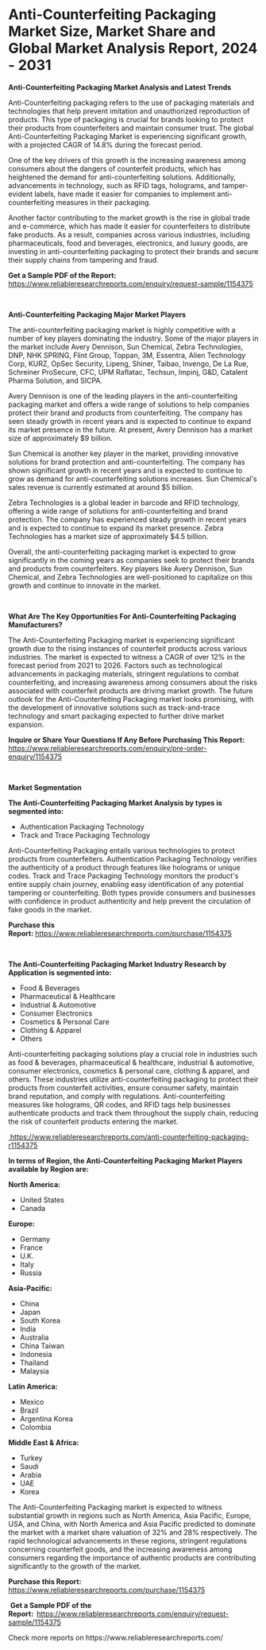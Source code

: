 <p><h1>Anti-Counterfeiting Packaging Market Size, Market Share and Global Market Analysis Report, 2024 - 2031</h1></p><p><strong>Anti-Counterfeiting Packaging Market Analysis and Latest Trends</strong></p>
<p><p>Anti-Counterfeiting packaging refers to the use of packaging materials and technologies that help prevent imitation and unauthorized reproduction of products. This type of packaging is crucial for brands looking to protect their products from counterfeiters and maintain consumer trust. The global Anti-Counterfeiting Packaging Market is experiencing significant growth, with a projected CAGR of 14.8% during the forecast period.</p><p>One of the key drivers of this growth is the increasing awareness among consumers about the dangers of counterfeit products, which has heightened the demand for anti-counterfeiting solutions. Additionally, advancements in technology, such as RFID tags, holograms, and tamper-evident labels, have made it easier for companies to implement anti-counterfeiting measures in their packaging.</p><p>Another factor contributing to the market growth is the rise in global trade and e-commerce, which has made it easier for counterfeiters to distribute fake products. As a result, companies across various industries, including pharmaceuticals, food and beverages, electronics, and luxury goods, are investing in anti-counterfeiting packaging to protect their brands and secure their supply chains from tampering and fraud.</p></p>
<p><strong>Get a Sample PDF of the Report:&nbsp;</strong> <a href="https://www.reliableresearchreports.com/enquiry/request-sample/1154375">https://www.reliableresearchreports.com/enquiry/request-sample/1154375</a></p>
<p>&nbsp;</p>
<p><strong>Anti-Counterfeiting Packaging Major Market Players</strong></p>
<p><p>The anti-counterfeiting packaging market is highly competitive with a number of key players dominating the industry. Some of the major players in the market include Avery Dennison, Sun Chemical, Zebra Technologies, DNP, NHK SPRING, Flint Group, Toppan, 3M, Essentra, Alien Technology Corp, KURZ, OpSec Security, Lipeng, Shiner, Taibao, Invengo, De La Rue, Schreiner ProSecure, CFC, UPM Raflatac, Techsun, Impinj, G&D, Catalent Pharma Solution, and SICPA.</p><p>Avery Dennison is one of the leading players in the anti-counterfeiting packaging market and offers a wide range of solutions to help companies protect their brand and products from counterfeiting. The company has seen steady growth in recent years and is expected to continue to expand its market presence in the future. At present, Avery Dennison has a market size of approximately $9 billion.</p><p>Sun Chemical is another key player in the market, providing innovative solutions for brand protection and anti-counterfeiting. The company has shown significant growth in recent years and is expected to continue to grow as demand for anti-counterfeiting solutions increases. Sun Chemical's sales revenue is currently estimated at around $5 billion.</p><p>Zebra Technologies is a global leader in barcode and RFID technology, offering a wide range of solutions for anti-counterfeiting and brand protection. The company has experienced steady growth in recent years and is expected to continue to expand its market presence. Zebra Technologies has a market size of approximately $4.5 billion.</p><p>Overall, the anti-counterfeiting packaging market is expected to grow significantly in the coming years as companies seek to protect their brands and products from counterfeiters. Key players like Avery Dennison, Sun Chemical, and Zebra Technologies are well-positioned to capitalize on this growth and continue to innovate in the market.</p></p>
<p>&nbsp;</p>
<p><strong>What Are The Key Opportunities For Anti-Counterfeiting Packaging Manufacturers?</strong></p>
<p><p>The Anti-Counterfeiting Packaging market is experiencing significant growth due to the rising instances of counterfeit products across various industries. The market is expected to witness a CAGR of over 12% in the forecast period from 2021 to 2026. Factors such as technological advancements in packaging materials, stringent regulations to combat counterfeiting, and increasing awareness among consumers about the risks associated with counterfeit products are driving market growth. The future outlook for the Anti-Counterfeiting Packaging market looks promising, with the development of innovative solutions such as track-and-trace technology and smart packaging expected to further drive market expansion.</p></p>
<p><strong>Inquire or Share Your Questions If Any Before Purchasing This Report:</strong> <a href="https://www.reliableresearchreports.com/enquiry/pre-order-enquiry/1154375">https://www.reliableresearchreports.com/enquiry/pre-order-enquiry/1154375</a></p>
<p>&nbsp;</p>
<p><strong>Market Segmentation</strong></p>
<p><strong>The Anti-Counterfeiting Packaging Market Analysis by types is segmented into:</strong></p>
<p><ul><li>Authentication Packaging Technology</li><li>Track and Trace Packaging Technology</li></ul></p>
<p><p>Anti-Counterfeiting Packaging entails various technologies to protect products from counterfeiters. Authentication Packaging Technology verifies the authenticity of a product through features like holograms or unique codes. Track and Trace Packaging Technology monitors the product's entire supply chain journey, enabling easy identification of any potential tampering or counterfeiting. Both types provide consumers and businesses with confidence in product authenticity and help prevent the circulation of fake goods in the market.</p></p>
<p><strong>Purchase this Report:&nbsp;</strong><a href="https://www.reliableresearchreports.com/purchase/1154375">https://www.reliableresearchreports.com/purchase/1154375</a></p>
<p>&nbsp;</p>
<p><strong>The Anti-Counterfeiting Packaging Market Industry Research by Application is segmented into:</strong></p>
<p><ul><li>Food & Beverages</li><li>Pharmaceutical & Healthcare</li><li>Industrial & Automotive</li><li>Consumer Electronics</li><li>Cosmetics & Personal Care</li><li>Clothing & Apparel</li><li>Others</li></ul></p>
<p><p>Anti-counterfeiting packaging solutions play a crucial role in industries such as food & beverages, pharmaceutical & healthcare, industrial & automotive, consumer electronics, cosmetics & personal care, clothing & apparel, and others. These industries utilize anti-counterfeiting packaging to protect their products from counterfeit activities, ensure consumer safety, maintain brand reputation, and comply with regulations. Anti-counterfeiting measures like holograms, QR codes, and RFID tags help businesses authenticate products and track them throughout the supply chain, reducing the risk of counterfeit products entering the market.</p></p>
<p><a href="https://www.reliableresearchreports.com/anti-counterfeiting-packaging-r1154375">&nbsp;https://www.reliableresearchreports.com/anti-counterfeiting-packaging-r1154375</a></p>
<p><strong>In terms of Region, the Anti-Counterfeiting Packaging Market Players available by Region are:</strong></p>
<p>
    <p> <strong> North America: </strong>
        <ul>
            <li>United States</li>
            <li>Canada</li>
        </ul>
        </p> 
    <p> <strong> Europe: </strong>
        <ul>
            <li>Germany</li>
            <li>France</li>
            <li>U.K.</li>
            <li>Italy</li>
            <li>Russia</li>
        </ul>
        </p> 
    <p> <strong> Asia-Pacific: </strong>
        <ul>
            <li>China</li>
            <li>Japan</li>
            <li>South Korea</li>
            <li>India</li>
            <li>Australia</li>
            <li>China Taiwan</li>
            <li>Indonesia</li>
            <li>Thailand</li>
            <li>Malaysia</li>
        </ul>
        </p> 
    <p> <strong> Latin America: </strong>
        <ul>
            <li>Mexico</li>
            <li>Brazil</li>
            <li>Argentina Korea</li>
            <li>Colombia</li>
        </ul>
        </p> 
    <p> <strong> Middle East & Africa: </strong>
        <ul>
            <li>Turkey</li>
            <li>Saudi</li>
            <li>Arabia</li>
            <li>UAE</li>
            <li>Korea</li>
        </ul>
    </p>
    </p>
<p><p>The Anti-Counterfeiting Packaging market is expected to witness substantial growth in regions such as North America, Asia Pacific, Europe, USA, and China, with North America and Asia Pacific predicted to dominate the market with a market share valuation of 32% and 28% respectively. The rapid technological advancements in these regions, stringent regulations concerning counterfeit goods, and the increasing awareness among consumers regarding the importance of authentic products are contributing significantly to the growth of the market.</p></p>
<p><strong>Purchase this Report: </strong><a href="https://www.reliableresearchreports.com/purchase/1154375">https://www.reliableresearchreports.com/purchase/1154375</a></p>
<p>&nbsp;<strong>Get a Sample PDF of the Report:&nbsp;&nbsp;</strong><a href="https://www.reliableresearchreports.com/enquiry/request-sample/1154375">https://www.reliableresearchreports.com/enquiry/request-sample/1154375</a></p>
<p><strong></strong></p>
<p>Check more reports on https://www.reliableresearchreports.com/</p>